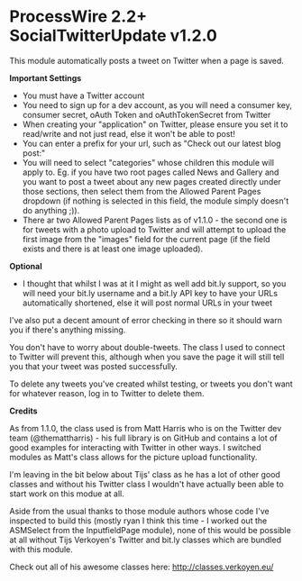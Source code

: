 # ProcessWire 2.2+ SocialTwitterUpdate v1.2.0

This module automatically posts a tweet on Twitter when a page is saved.

__Important Settings__

* You must have a Twitter account
* You need to sign up for a dev account, as you will need a consumer key, consumer secret, oAuth Token and oAuthTokenSecret from Twitter
* When creating your "application" on Twitter, please ensure you set it to read/write and not just read, else it won't be able to post!
* You can enter a prefix for your url, such as "Check out our latest blog post:"
* You will need to select "categories" whose children this module will apply to. Eg. if you have two root pages called News and Gallery and you want to post a tweet about any new pages created directly under those sections, then select them from the Allowed Parent Pages dropdown (if nothing is selected in this field, the module simply doesn't do anything ;)).
* There ar two Allowed Parent Pages lists as of v1.1.0 - the second one is for tweets with a photo upload to Twitter and will attempt to upload the first image from the "images" field for the current page (if the field exists and there is at least one image uploaded).

__Optional__

* I thought that whilst I was at it I might as well add bit.ly support, so you will need your bit.ly username and a bit.ly API key to have your URLs automatically shortened, else it will post normal URLs in your tweet

I've also put a decent amount of error checking in there so it should warn you if there's anything missing.

You don't have to worry about double-tweets. The class I used to connect to Twitter will prevent this, although when you save the page it will still tell you that your tweet was posted successfully.

To delete any tweets you've created whilst testing, or tweets you don't want for whatever reason, log in to Twitter to delete them.

__Credits__

As from 1.1.0, the class used is from Matt Harris who is on the Twitter dev team (@themattharris) - his full library is on GitHub and contains a lot of good examples for interacting with Twitter in other ways. I switched modules as Matt's class allows for the picture upload functionality.

I'm leaving in the bit below about Tijs' class as he has a lot of other good classes and without his Twitter class I wouldn't have actually been able to start work on this modue at all.

Aside from the usual thanks to those module authors whose code I've inspected to build this (mostly ryan I think this time - I worked out the ASMSelect from the InputfieldPage module), none of this would be possible at all without Tijs Verkoyen's Twitter and bit.ly classes which are bundled with this module.

Check out all of his awesome classes here: http://classes.verkoyen.eu/